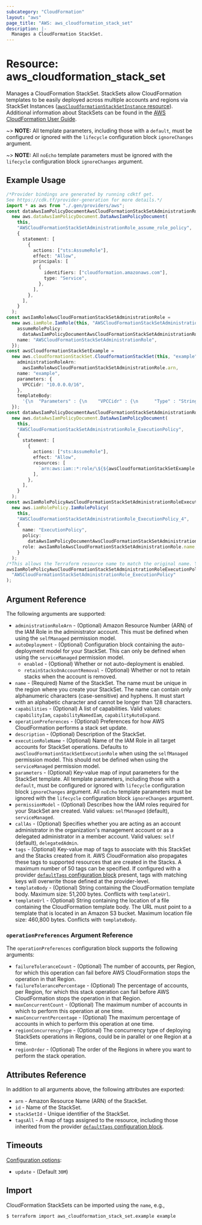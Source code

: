 ```yaml
---
subcategory: "CloudFormation"
layout: "aws"
page_title: "AWS: aws_cloudformation_stack_set"
description: |-
  Manages a CloudFormation StackSet.
---
```


# Resource: aws\_cloudformation\_stack\_set

Manages a CloudFormation StackSet. StackSets allow CloudFormation templates to be easily deployed across multiple accounts and regions via StackSet Instances ([`awsCloudformationStackSetInstance` resource](/docs/providers/aws/r/cloudformation_stack_set_instance.html)). Additional information about StackSets can be found in the [AWS CloudFormation User Guide](https://docs.aws.amazon.com/AWSCloudFormation/latest/UserGuide/what-is-cfnstacksets.html).

\~> **NOTE:** All template parameters, including those with a `default`, must be configured or ignored with the `lifecycle` configuration block `ignoreChanges` argument.

\~> **NOTE:** All `noEcho` template parameters must be ignored with the `lifecycle` configuration block `ignoreChanges` argument.

## Example Usage

```typescript
/*Provider bindings are generated by running cdktf get.
See https://cdk.tf/provider-generation for more details.*/
import * as aws from "./.gen/providers/aws";
const dataAwsIamPolicyDocumentAwsCloudFormationStackSetAdministrationRoleAssumeRolePolicy =
  new aws.dataAwsIamPolicyDocument.DataAwsIamPolicyDocument(
    this,
    "AWSCloudFormationStackSetAdministrationRole_assume_role_policy",
    {
      statement: [
        {
          actions: ["sts:AssumeRole"],
          effect: "Allow",
          principals: [
            {
              identifiers: ["cloudformation.amazonaws.com"],
              type: "Service",
            },
          ],
        },
      ],
    }
  );
const awsIamRoleAwsCloudFormationStackSetAdministrationRole =
  new aws.iamRole.IamRole(this, "AWSCloudFormationStackSetAdministrationRole", {
    assumeRolePolicy:
      dataAwsIamPolicyDocumentAwsCloudFormationStackSetAdministrationRoleAssumeRolePolicy.json,
    name: "AWSCloudFormationStackSetAdministrationRole",
  });
const awsCloudformationStackSetExample =
  new aws.cloudformationStackSet.CloudformationStackSet(this, "example", {
    administrationRoleArn:
      awsIamRoleAwsCloudFormationStackSetAdministrationRole.arn,
    name: "example",
    parameters: {
      VPCCidr: "10.0.0.0/16",
    },
    templateBody:
      '{\n  "Parameters" : {\n    "VPCCidr" : {\n      "Type" : "String",\n      "Default" : "10.0.0.0/16",\n      "Description" : "Enter the CIDR block for the VPC. Default is 10.0.0.0/16."\n    }\n  },\n  "Resources" : {\n    "myVpc": {\n      "Type" : "AWS::EC2::VPC",\n      "Properties" : {\n        "CidrBlock" : { "Ref" : "VPCCidr" },\n        "Tags" : [\n          {"Key": "Name", "Value": "Primary_CF_VPC"}\n        ]\n      }\n    }\n  }\n}\n',
  });
const dataAwsIamPolicyDocumentAwsCloudFormationStackSetAdministrationRoleExecutionPolicy =
  new aws.dataAwsIamPolicyDocument.DataAwsIamPolicyDocument(
    this,
    "AWSCloudFormationStackSetAdministrationRole_ExecutionPolicy",
    {
      statement: [
        {
          actions: ["sts:AssumeRole"],
          effect: "Allow",
          resources: [
            `arn:aws:iam::*:role/\${${awsCloudformationStackSetExample.executionRoleName}}`,
          ],
        },
      ],
    }
  );
const awsIamRolePolicyAwsCloudFormationStackSetAdministrationRoleExecutionPolicy =
  new aws.iamRolePolicy.IamRolePolicy(
    this,
    "AWSCloudFormationStackSetAdministrationRole_ExecutionPolicy_4",
    {
      name: "ExecutionPolicy",
      policy:
        dataAwsIamPolicyDocumentAwsCloudFormationStackSetAdministrationRoleExecutionPolicy.json,
      role: awsIamRoleAwsCloudFormationStackSetAdministrationRole.name,
    }
  );
/*This allows the Terraform resource name to match the original name. You can remove the call if you don't need them to match.*/
awsIamRolePolicyAwsCloudFormationStackSetAdministrationRoleExecutionPolicy.overrideLogicalId(
  "AWSCloudFormationStackSetAdministrationRole_ExecutionPolicy"
);

```

## Argument Reference

The following arguments are supported:

* `administrationRoleArn` - (Optional) Amazon Resource Number (ARN) of the IAM Role in the administrator account. This must be defined when using the `selfManaged` permission model.
* `autoDeployment` - (Optional) Configuration block containing the auto-deployment model for your StackSet. This can only be defined when using the `serviceManaged` permission model.
  * `enabled` - (Optional) Whether or not auto-deployment is enabled.
  * `retainStacksOnAccountRemoval` - (Optional) Whether or not to retain stacks when the account is removed.
* `name` - (Required) Name of the StackSet. The name must be unique in the region where you create your StackSet. The name can contain only alphanumeric characters (case-sensitive) and hyphens. It must start with an alphabetic character and cannot be longer than 128 characters.
* `capabilities` - (Optional) A list of capabilities. Valid values: `capabilityIam`, `capabilityNamedIam`, `capabilityAutoExpand`.
* `operationPreferences` - (Optional) Preferences for how AWS CloudFormation performs a stack set update.
* `description` - (Optional) Description of the StackSet.
* `executionRoleName` - (Optional) Name of the IAM Role in all target accounts for StackSet operations. Defaults to `awsCloudFormationStackSetExecutionRole` when using the `selfManaged` permission model. This should not be defined when using the `serviceManaged` permission model.
* `parameters` - (Optional) Key-value map of input parameters for the StackSet template. All template parameters, including those with a `default`, must be configured or ignored with `lifecycle` configuration block `ignoreChanges` argument. All `noEcho` template parameters must be ignored with the `lifecycle` configuration block `ignoreChanges` argument.
* `permissionModel` - (Optional) Describes how the IAM roles required for your StackSet are created. Valid values: `selfManaged` (default), `serviceManaged`.
* `callAs` - (Optional) Specifies whether you are acting as an account administrator in the organization's management account or as a delegated administrator in a member account. Valid values: `self` (default), `delegatedAdmin`.
* `tags` - (Optional) Key-value map of tags to associate with this StackSet and the Stacks created from it. AWS CloudFormation also propagates these tags to supported resources that are created in the Stacks. A maximum number of 50 tags can be specified. If configured with a provider [`defaultTags` configuration block](https://registry.terraform.io/providers/hashicorp/aws/latest/docs#default_tags-configuration-block) present, tags with matching keys will overwrite those defined at the provider-level.
* `templateBody` - (Optional) String containing the CloudFormation template body. Maximum size: 51,200 bytes. Conflicts with `templateUrl`.
* `templateUrl` - (Optional) String containing the location of a file containing the CloudFormation template body. The URL must point to a template that is located in an Amazon S3 bucket. Maximum location file size: 460,800 bytes. Conflicts with `templateBody`.

### `operationPreferences` Argument Reference

The `operationPreferences` configuration block supports the following arguments:

* `failureToleranceCount` - (Optional) The number of accounts, per Region, for which this operation can fail before AWS CloudFormation stops the operation in that Region.
* `failureTolerancePercentage` - (Optional) The percentage of accounts, per Region, for which this stack operation can fail before AWS CloudFormation stops the operation in that Region.
* `maxConcurrentCount` - (Optional) The maximum number of accounts in which to perform this operation at one time.
* `maxConcurrentPercentage` - (Optional) The maximum percentage of accounts in which to perform this operation at one time.
* `regionConcurrencyType` - (Optional) The concurrency type of deploying StackSets operations in Regions, could be in parallel or one Region at a time.
* `regionOrder` - (Optional) The order of the Regions in where you want to perform the stack operation.

## Attributes Reference

In addition to all arguments above, the following attributes are exported:

* `arn` - Amazon Resource Name (ARN) of the StackSet.
* `id` - Name of the StackSet.
* `stackSetId` - Unique identifier of the StackSet.
* `tagsAll` - A map of tags assigned to the resource, including those inherited from the provider [`defaultTags` configuration block](https://registry.terraform.io/providers/hashicorp/aws/latest/docs#default_tags-configuration-block).

## Timeouts

[Configuration options](https://developer.hashicorp.com/terraform/language/resources/syntax#operation-timeouts):

* `update` - (Default `30M`)

## Import

CloudFormation StackSets can be imported using the `name`, e.g.,

```console
$ terraform import aws_cloudformation_stack_set.example example
```
